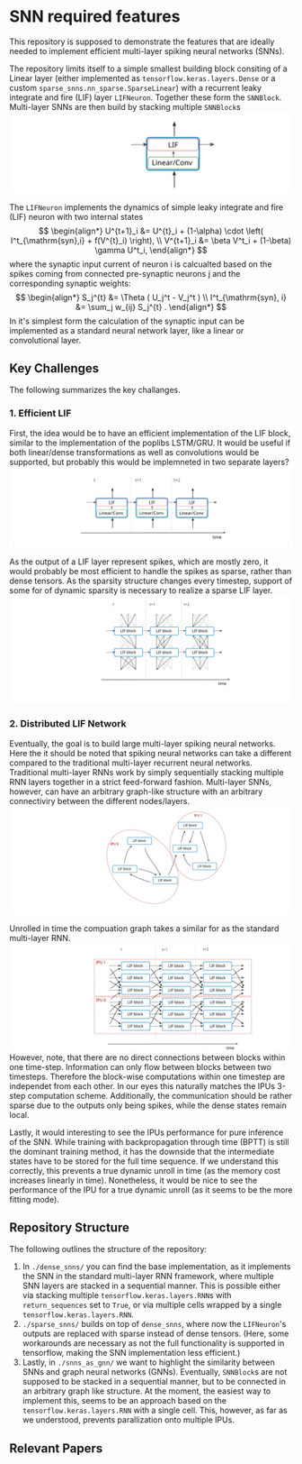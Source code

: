 # SNN required features

This repository is supposed to demonstrate the features that are ideally needed to implement efficient multi-layer spiking neural networks (SNNs).

The repository limits itself to a simple smallest building block consiting of a Linear layer (either implemented as `tensorflow.keras.layers.Dense` or a custom `sparse_snns.nn_sparse.SparseLinear`) with a recurrent leaky integrate and fire (LIF) layer `LIFNeuron`. Together these form the `SNNBlock`. Multi-layer SNNs are then build by stacking multiple `SNNBlock`s
<img src="./drawings/snn_cell.svg">

The `LIFNeuron` implements the dynamics of simple leaky integrate and fire (LIF) neuron with two internal states
$$
\begin{align*}
U^{t+1}_i &= U^{t}_i + (1-\alpha) \cdot \left( I^t_{\mathrm{syn},i} + f(V^{t}_i) \right), \\ 
V^{t+1}_i &= \beta V^t_i + (1-\beta) \gamma U^t_i,
\end{align*}
$$
where the synaptic input current of neuron i is calcualted based on the spikes coming from connected pre-synaptic neurons j and the corresponding synaptic weights:
$$
\begin{align*}
S_j^{t} &= \Theta ( U_j^t - V_j^t ) \\
I^t_{\mathrm{syn}, i} &= \sum_j w_{ij} S_j^{t} .
\end{align*}
$$
In it's simplest form the calculation of the synaptic input can be implemented as a standard neural network layer, like a linear or convolutional layer.


## Key Challenges

The following summarizes the key challanges.

### 1. Efficient LIF

First, the idea would be to have an efficient implementation of the LIF block, similar to the implementation of the poplibs LSTM/GRU. It would be useful if both linear/dense transformations as well as convolutions would be supported, but probably this would be implemneted in two separate layers?
<img src="./drawings/snn_layer.svg">

As the output of a LIF layer represent spikes, which are mostly zero, it would probably be most efficient to handle the spikes as sparse, rather than dense tensors. As the sparsity structure changes every timestep, support of some for of dynamic sparsity is necessary to realize a sparse LIF layer.
<img src="./drawings/snn_sparse.svg">

### 2. Distributed LIF Network

Eventually, the goal is to build large multi-layer spiking neural networks. Here the it should be noted that spiking neural networks can take a different compared to the traditional multi-layer recurrent neural networks. Traditional multi-layer RNNs work by simply sequentially stacking multiple RNN layers together in a strict feed-forward fashion. Multi-layer SNNs, however, can have an arbitrary graph-like structure with an arbitrary connectiviry between the different nodes/layers. 
<img src="./drawings/snn_gnn_graph.svg">

Unrolled in time the compuation graph takes a similar for as the standard multi-layer RNN.
<img src="./drawings/snn_gnn_time.svg">
However, note, that there are no direct connections between blocks within one time-step. Information can only flow between blocks between two timesteps. Therefore the block-wise computations within one timestep are independet from each other. In our eyes this naturally matches the IPUs 3-step computation scheme. Additionally, the communication should be rather sparse due to the outputs only being spikes, while the dense states remain local.

Lastly, it would interesting to see the IPUs performance for pure inference of the SNN. While training with backpropagation through time (BPTT) is still the dominant training method, it has the downside that the intermediate states have to be stored for the full time sequence. If we understand this correctly, this prevents a true dynamic unroll in time (as the memory cost increases linearly in time). Nonetheless, it would be nice to see the performance of the IPU for a true dynamic unroll (as it seems to be the more fitting mode).

## Repository Structure

The following outlines the structure of the repository:

1. In `./dense_snns/` you can find the base implementation, as it implements the SNN in the standard multi-layer RNN framework, where multiple SNN layers are stacked in a sequential manner. This is possible either via stacking multiple `tensorflow.keras.layers.RNN`s with `return_sequences` set to `True`, or via multiple cells wrapped by a single `tensorflow.keras.layers.RNN`.
2. `./sparse_snns/` builds on top of `dense_snns`, where now the `LIFNeuron`'s outputs are replaced with sparse instead of dense tensors. (Here, some workarounds are necessary as not the full functionality is supported in tensorflow, making the SNN implementation less efficient.)
3. Lastly, in `./snns_as_gnn/` we want to highlight the similarity between SNNs and graph neural networks (GNNs). Eventually, `SNNBlock`s are not supposed to be stacked in a sequential manner, but to be connected in an arbitrary graph like structure. At the moment, the easiest way to implement this, seems to be an approach based on the `tensorflow.keras.layers.RNN` with a single cell. This, however, as far as we understood, prevents parallization onto multiple IPUs.

## Relevant Papers
